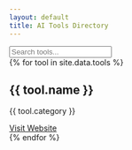 ```yaml
---
layout: default
title: AI Tools Directory
---
```


<input type="text" id="search" placeholder="Search tools..." class="w-full p-2 border rounded mb-4" onkeyup="filterTools()">

<div class="grid grid-cols-1 sm:grid-cols-2 md:grid-cols-3 gap-6">
  {% for tool in site.data.tools %}
  <div class="bg-white p-4 rounded shadow">
      <h2 class="text-lg font-bold">{{ tool.name }}</h2>
      <p class="text-sm text-gray-600">{{ tool.category }}</p>
      <a href="{{ tool.website }}" class="text-blue-500" target="_blank">Visit Website</a>
  </div>
  {% endfor %}
</div>

<script>
function filterTools() {
    let input = document.getElementById("search").value.toLowerCase();
    let cards = document.querySelectorAll(".bg-white");

    cards.forEach(card => {
        let name = card.querySelector("h2").textContent.toLowerCase();
        if (name.includes(input)) {
            card.style.display = "block";
        } else {
            card.style.display = "none";
        }
    });
}
</script>


